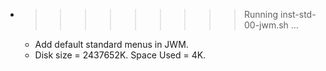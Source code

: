 * >>>>>>>>> Running inst-std-00-jwm.sh ...
  * Add default standard menus in JWM.
  * Disk size = 2437652K. Space Used = 4K.
